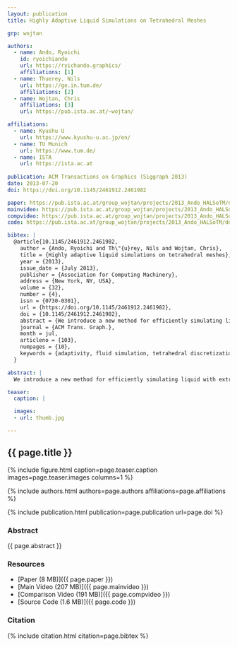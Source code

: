 ```yaml
---
layout: publication
title: Highly Adaptive Liquid Simulations on Tetrahedral Meshes

grp: wojtan

authors:
  - name: Ando, Ryoichi
    id: ryoichiando
    url: https://ryichando.graphics/
    affiliations: [1]
  - name: Thuerey, Nils
    url: https://ge.in.tum.de/
    affiliations: [2]
  - name: Wojtan, Chris
    affiliations: [3]
    url: https://pub.ista.ac.at/~wojtan/

affiliations:
  - name: Kyushu U
    url: https://www.kyushu-u.ac.jp/en/
  - name: TU Munich
    url: https://www.tum.de/
  - name: ISTA
    url: https://ista.ac.at
  
publication: ACM Transactions on Graphics (Siggraph 2013)
date: 2013-07-20
doi: https://doi.org/10.1145/2461912.2461982

paper: https://pub.ista.ac.at/group_wojtan/projects/2013_Ando_HALSoTM/download/tetflip_fixed.pdf
mainvideo: https://pub.ista.ac.at/group_wojtan/projects/2013_Ando_HALSoTM/download/Main.mov
compvideo: https://pub.ista.ac.at/group_wojtan/projects/2013_Ando_HALSoTM/download/Comparisons.mov
code: https://pub.ista.ac.at/group_wojtan/projects/2013_Ando_HALSoTM/download/code.zip

bibtex: |
  @article{10.1145/2461912.2461982,
    author = {Ando, Ryoichi and Th\"{u}rey, Nils and Wojtan, Chris},
    title = {Highly adaptive liquid simulations on tetrahedral meshes},
    year = {2013},
    issue_date = {July 2013},
    publisher = {Association for Computing Machinery},
    address = {New York, NY, USA},
    volume = {32},
    number = {4},
    issn = {0730-0301},
    url = {https://doi.org/10.1145/2461912.2461982},
    doi = {10.1145/2461912.2461982},
    abstract = {We introduce a new method for efficiently simulating liquid with extreme amounts of spatial adaptivity. Our method combines several key components to drastically speed up the simulation of large-scale fluid phenomena: We leverage an alternative Eulerian tetrahedral mesh discretization to significantly reduce the complexity of the pressure solve while increasing the robustness with respect to element quality and removing the possibility of locking. Next, we enable subtle free-surface phenomena by deriving novel second-order boundary conditions consistent with our discretization. We couple this discretization with a spatially adaptive Fluid-Implicit Particle (FLIP) method, enabling efficient, robust, minimally-dissipative simulations that can undergo sharp changes in spatial resolution while minimizing artifacts. Along the way, we provide a new method for generating a smooth and detailed surface from a set of particles with variable sizes. Finally, we explore several new sizing functions for determining spatially adaptive simulation resolutions, and we show how to couple them to our simulator. We combine each of these elements to produce a simulation algorithm that is capable of creating animations at high maximum resolutions while avoiding common pitfalls like inaccurate boundary conditions and inefficient computation.},
    journal = {ACM Trans. Graph.},
    month = jul,
    articleno = {103},
    numpages = {10},
    keywords = {adaptivity, fluid simulation, tetrahedral discretization}
  }

abstract: |
  We introduce a new method for efficiently simulating liquid with extreme amounts of spatial adaptivity. Our method combines several key components to drastically speed up the simulation of large-scale fluid phenomena: We leverage an alternative Eulerian tetrahedral mesh discretization to significantly reduce the complexity of the pressure solve while increasing the robustness with respect to element quality and removing the possibility of locking. Next, we enable subtle free-surface phenomena by deriving novel second-order boundary conditions consistent with our discretization. We couple this discretization with a spatially adaptive Fluid-Implicit Particle (FLIP) method, enabling efficient, robust, minimally-dissipative simulations that can undergo sharp changes in spatial resolution while minimizing artifacts. Along the way, we provide a new method for generating a smooth and detailed surface from a set of particles with variable sizes. Finally, we explore several new sizing functions for determining spatially adaptive simulation resolutions, and we show how to couple them to our simulator. We combine each of these elements to produce a simulation algorithm that is capable of creating animations at high maximum resolutions while avoiding common pitfalls like inaccurate boundary conditions and inefficient computation.

teaser:
  caption: |

  images:
  - url: thumb.jpg

---
```


## {{ page.title }}

{% include figure.html caption=page.teaser.caption images=page.teaser.images columns=1 %}

{% include authors.html authors=page.authors affiliations=page.affiliations %}

{% include publication.html publication=page.publication url=page.doi %}

### Abstract

{{ page.abstract }}

### Resources

* [Paper (8 MB)]({{ page.paper }})
* [Main Video (207 MB)]({{ page.mainvideo }})
* [Comparison Video (191 MB)]({{ page.compvideo }})
* [Source Code (1.6 MB)]({{ page.code }})

### Citation

{% include citation.html citation=page.bibtex %}